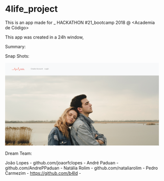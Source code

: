 # 4life_project
This is an app made for _ HACKATHON #21_bootcamp 2018  @  <Academia de Código>


This app was created in a 24h window, 

Summary:






Snap Shots:

![alt text](https://raw.githubusercontent.com/b4ld/4life_project/master/login.png)








Dream Team:

João Lopes - github.com/joaorfclopes - 
André Paduan - github.com/AndrePPaduan - 
Natália Rolim - github.com/nataliarolim - 
Pedro Carmezim - https://github.com/b4ld -




